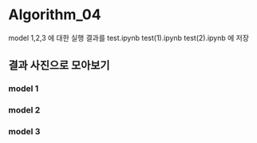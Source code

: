 # Algorithm_04

model 1,2,3 에 대한 실행 결과를 
test.ipynb 
test(1).ipynb 
test(2).ipynb 에 저장

## 결과 사진으로 모아보기
### model 1


### model 2


### model 3
